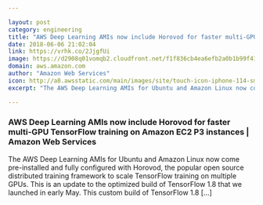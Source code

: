 ```yaml
---

layout: post
category: engineering
title: "AWS Deep Learning AMIs now include Horovod for faster multi-GPU TensorFlow training on Amazon EC2 P3 instances"
date: 2018-06-06 21:02:04
link: https://vrhk.co/2JjgfUi
image: https://d2908q01vomqb2.cloudfront.net/f1f836cb4ea6efb2a0b1b99f41ad8b103eff4b59/2017/11/21/Social_Graphics_1.png
domain: aws.amazon.com
author: "Amazon Web Services"
icon: http://a0.awsstatic.com/main/images/site/touch-icon-iphone-114-smile.png
excerpt: "The AWS Deep Learning AMIs for Ubuntu and Amazon Linux now come pre-installed and fully configured with Horovod, the popular open source distributed training framework to scale TensorFlow training on multiple GPUs. This is an update to the optimized build of TensorFlow 1.8 that we launched in early May. This custom build of TensorFlow 1.8 […]"

---
```


### AWS Deep Learning AMIs now include Horovod for faster multi-GPU TensorFlow training on Amazon EC2 P3 instances | Amazon Web Services

The AWS Deep Learning AMIs for Ubuntu and Amazon Linux now come pre-installed and fully configured with Horovod, the popular open source distributed training framework to scale TensorFlow training on multiple GPUs. This is an update to the optimized build of TensorFlow 1.8 that we launched in early May. This custom build of TensorFlow 1.8 […]